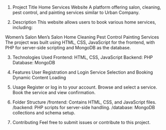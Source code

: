 1. Project Title
Home Services Website
A platform offering salon, cleaning, pest control, and painting services similar to Urban Company.

2. Description
This website allows users to book various home services, including:

Women’s Salon
Men’s Salon
Home Cleaning
Pest Control
Painting Services
The project was built using HTML, CSS, JavaScript for the frontend, with PHP for server-side scripting and MongoDB as the database.

3. Technologies Used
Frontend: HTML, CSS, JavaScript
Backend: PHP
Database: MongoDB
4. Features
User Registration and Login
Service Selection and Booking
Dynamic Content Loading

6. Usage
Register or log in to your account.
Browse and select a service.
Book the service and view confirmation.
7. Folder Structure
/frontend: Contains HTML, CSS, and JavaScript files.
/backend: PHP scripts for server-side handling.
/database: MongoDB collections and schema setup.
8. Contributing
Feel free to submit issues or contribute to this project.









